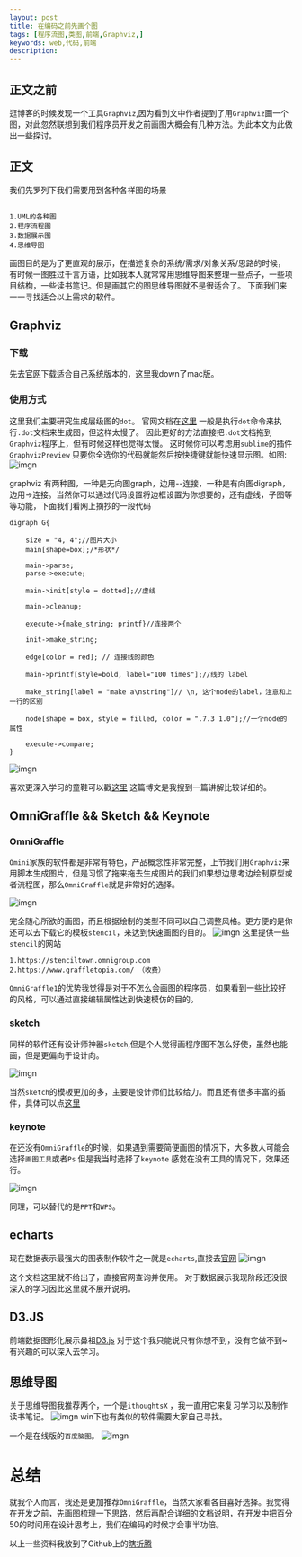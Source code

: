 ```yaml
---
layout: post
title: 在编码之前先画个图
tags: [程序流图,类图,前端,Graphviz,]
keywords: web,代码,前端
description: 
---
```


## 正文之前
逛博客的时候发现一个工具`Graphviz`,因为看到文中作者提到了用`Graphviz`画一个图，对此忽然联想到我们程序员开发之前画图大概会有几种方法。为此本文为此做出一些探讨。

## 正文

我们先罗列下我们需要用到各种各样图的场景

```

1.UML的各种图
2.程序流程图
3.数据展示图
4.思维导图

```
画图目的是为了更直观的展示，在描述复杂的系统/需求/对象关系/思路的时候，有时候一图胜过千言万语，比如我本人就常常用思维导图来整理一些点子，一些项目结构，一些读书笔记。但是画其它的图思维导图就不是很适合了。
下面我们来一一寻找适合以上需求的软件。

## Graphviz

### 下载
先去[官网](http://www.graphviz.org/)下载适合自己系统版本的，这里我down了mac版。

### 使用方式

这里我们主要研究生成层级图的`dot`。
官网文档在[这里](http://www.graphviz.org/content/dot-language)
一般是执行`dot`命令来执行`.dot`文档来生成图，但这样太慢了。
因此更好的方法直接把`.dot`文档拖到`Graphviz`程序上，但有时候这样也觉得太慢。
这时候你可以考虑用`sublime`的插件`GraphvizPreview`
只要你全选你的代码就能然后按快捷键就能快速显示图。如图:
![imgn](http://haoqiao.qiniudn.com/Graphviz1-1.png)


graphviz 有两种图，一种是无向图graph，边用--连接，一种是有向图digraph，边用->连接。当然你可以通过代码设置将边框设置为你想要的，还有虚线，子图等等功能，下面我们看网上摘抄的一段代码

```
digraph G{

	size = "4, 4";//图片大小
	main[shape=box];/*形状*/

	main->parse;
	parse->execute;

	main->init[style = dotted];//虚线

	main->cleanup;

	execute->{make_string; printf}//连接两个

	init->make_string;

	edge[color = red]; // 连接线的颜色

	main->printf[style=bold, label="100 times"];//线的 label

	make_string[label = "make a\nstring"]// \n, 这个node的label，注意和上一行的区别

	node[shape = box, style = filled, color = ".7.3 1.0"];//一个node的属性

	execute->compare;
}
```

![imgn](http://haoqiao.qiniudn.com/Graphviz1-2.png)

喜欢更深入学习的童鞋可以戳[这里](http://icodeit.org/2015/11/using-graphviz-drawing/) 这篇博文是我搜到一篇讲解比较详细的。

## OmniGraffle && Sketch && Keynote

### OmniGraffle

`Omini`家族的软件都是非常有特色，产品概念性非常完整，上节我们用`Graphviz`来用脚本生成图片，但是习惯了拖来拖去生成图片的我们如果想边思考边绘制原型或者流程图，那么`OmniGraffle`就是非常好的选择。

![imgn](http://haoqiao.qiniudn.com/OmniGraffle1-1.png)

完全随心所欲的画图，而且根据绘制的类型不同可以自己调整风格。更方便的是你还可以去下载它的模板`stencil`，来达到快速画图的目的。
![imgn](http://haoqiao.qiniudn.com/OmniGraffle1-2.png)
这里提供一些`stencil`的网站
```
1.https://stenciltown.omnigroup.com
2.https://www.graffletopia.com/ （收费）
```
`OmniGraffle1`的优势我觉得是对于不怎么会画图的程序员，如果看到一些比较好的风格，可以通过直接编辑属性达到快速模仿的目的。

### sketch

同样的软件还有设计师神器`sketch`,但是个人觉得画程序图不怎么好使，虽然也能画，但是更偏向于设计向。

![imgn](http://haoqiao.qiniudn.com/sketch1-1.png)

当然`sketch`的模板更加的多，主要是设计师们比较给力。而且还有很多丰富的插件，具体可以点[这里](https://www.zhihu.com/question/27495264)

### keynote

在还没有`OmniGraffle`的时候，如果遇到需要简便画图的情况下，大多数人可能会选择`画图工具`或者`Ps`
但是我当时选择了`keynote` 感觉在没有工具的情况下，效果还行。

![imgn](http://haoqiao.qiniudn.com/keynote1-1.png)

同理，可以替代的是`PPT`和`WPS`。

## echarts

现在数据表示最强大的图表制作软件之一就是`echarts`,直接去[官网](http://echarts.baidu.com/)
![imgn](http://haoqiao.qiniudn.com/9AB1D834-0F14-40BD-B10B-1EFBB317E319.png)

这个文档这里就不给出了，直接官网查询并使用。
对于数据展示我现阶段还没很深入的学习因此这里就不展开说明。

## D3.JS

前端数据图形化展示鼻祖[D3.js](https://github.com/d3/d3/wiki/Gallery)
对于这个我只能说只有你想不到，没有它做不到~
有兴趣的可以深入去学习。

## 思维导图
 
关于思维导图我推荐两个，一个是`ithoughtsX` ，我一直用它来复习学习以及制作读书笔记。
![imgn](http://haoqiao.qiniudn.com/ithoughtsX.png)
win下也有类似的软件需要大家自己寻找。

一个是在线版的`百度脑图`。
![imgn](http://haoqiao.qiniudn.com/baidunaotu.png)

# 总结

就我个人而言，我还是更加推荐`OmniGraffle`，当然大家看各自喜好选择。我觉得在开发之前，先画图梳理一下思路，然后再配合详细的文档说明，在开发中把百分50的时间用在设计思考上，我们在编码的时候才会事半功倍。

以上一些资料我放到了Github上的[瞎折腾](https://github.com/linshuizhaoying/toss)

